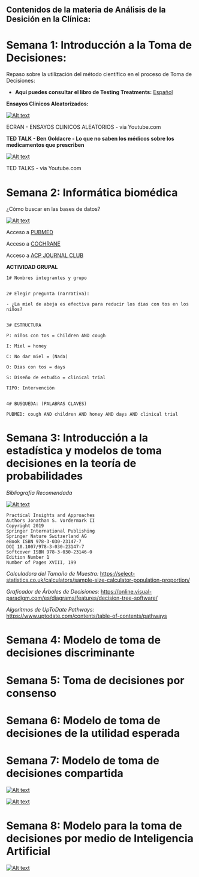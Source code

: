 ## Contenidos de la materia de Análisis de la Desición en la Clínica:

# Semana 1: Introducción a la Toma de Decisiones:

Repaso sobre la utilización del método científico en el proceso de Toma de Decisiones:

 + **Aquí puedes consultar el libro de Testing Treatments:** [Español](https://es.testingtreatments.org)

**Ensayos Clinicos Aleatorizados:**

[![Alt text](https://img.youtube.com/vi/PrQDYNk4CU0/0.jpg)](https://www.youtube.com/watch?v=PrQDYNk4CU0)

ECRAN - ENSAYOS CLINICOS ALEATORIOS - via Youtube.com

**TED TALK - Ben Goldacre - Lo que no saben los médicos sobre los medicamentos que prescriben**

[![Alt text](https://img.youtube.com/vi/RKmxL8VYy0M/0.jpg)](https://www.youtube.com/watch?v=RKmxL8VYy0M)

TED TALKS - via Youtube.com

# Semana 2: Informática biomédica

¿Cómo buscar en las bases de datos?

[![Alt text](https://img.youtube.com/vi/dncRQ1cobdc/0.jpg)](https://www.youtube.com/watch?v=dncRQ1cobdc)

Acceso a [PUBMED](https://www.ncbi.nlm.nih.gov/pubmed)

Acceso a [COCHRANE](https://www.cochranelibrary.com/)

Acceso a [ACP JOURNAL CLUB](http://www.acpjc.org/)

**ACTIVIDAD GRUPAL**

```
1# Nombres integrantes y grupo


2# Elegir pregunta (narrativa):

- ¿La miel de abeja es efectiva para reducir los dias con tos en los niños?


3# ESTRUCTURA

P: niños con tos = Children AND cough

I: Miel = honey

C: No dar miel = (Nada)

O: Dias con tos = days

S: Diseño de estudio = clinical trial

TIPO: Intervención


4# BUSQUEDA: (PALABRAS CLAVES)

PUBMED: cough AND children AND honey AND days AND clinical trial

```


# Semana 3: Introducción a la estadística y modelos de toma decisiones en la teoría de probabilidades

*Bibliografia Recomendada*

[![Alt text](https://images.springer.com/sgw/books/medium/9783030231460.jpg)](https://wdg.biblio.udg.mx/index.php/bases-de-datos/multidisciplinarias)

``` An Introduction to Medical Decision-Making
Practical Insights and Approaches
Authors Jonathan S. Vordermark II
Copyright 2019
Springer International Publishing
Springer Nature Switzerland AG
eBook ISBN 978-3-030-23147-7
DOI 10.1007/978-3-030-23147-7
Softcover ISBN 978-3-030-23146-0
Edition Number 1
Number of Pages XVIII, 199
```
*Calculadora del Tamaño de Muestra:* https://select-statistics.co.uk/calculators/sample-size-calculator-population-proportion/

*Graficador de Árboles de Decisiones:* https://online.visual-paradigm.com/es/diagrams/features/decision-tree-software/

*Algoritmos de UpToDate Pathways:* https://www.uptodate.com/contents/table-of-contents/pathways

# Semana 4: Modelo de toma de decisiones discriminante


# Semana 5: Toma de decisiones por consenso


# Semana 6: Modelo de toma de decisiones de la utilidad esperada


# Semana 7: Modelo de toma de decisiones compartida

[![Alt text](https://img.youtube.com/vi/eFudnxd0wuI/0.jpg)](https://www.youtube.com/watch?v=eFudnxd0wuI)

[![Alt text](https://img.youtube.com/vi/qwyx7yAP5zA/0.jpg)](https://www.youtube.com/watch?v=qwyx7yAP5zA)


# Semana 8: Modelo para la toma de decisiones por medio de Inteligencia Artificial

[![Alt text](https://img.youtube.com/vi/ii-FfE-7C-k/0.jpg)](https://www.youtube.com/watch?v=ii-FfE-7C-k)
